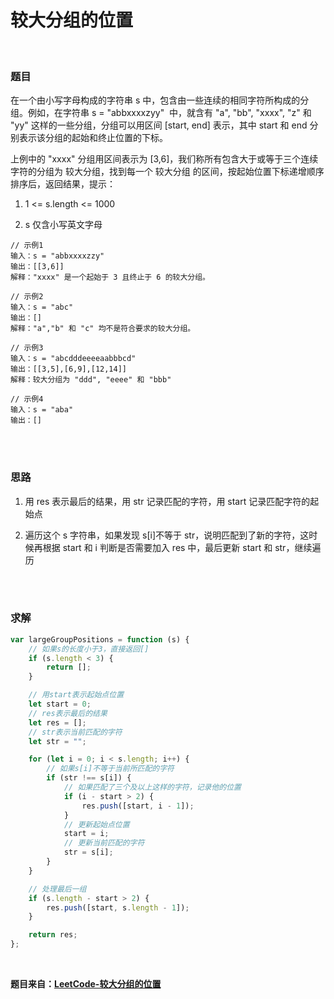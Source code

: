 # 较大分组的位置

</br>

### 题目

在一个由小写字母构成的字符串 s 中，包含由一些连续的相同字符所构成的分组。例如，在字符串 s = "abbxxxxzyy"  中，就含有 "a", "bb", "xxxx", "z" 和 "yy" 这样的一些分组，分组可以用区间 [start, end] 表示，其中 start 和 end 分别表示该分组的起始和终止位置的下标。

上例中的 "xxxx" 分组用区间表示为 [3,6]，我们称所有包含大于或等于三个连续字符的分组为 较大分组，找到每一个 较大分组 的区间，按起始位置下标递增顺序排序后，返回结果，提示：

1. 1 <= s.length <= 1000

2. s 仅含小写英文字母

```
// 示例1
输入：s = "abbxxxxzzy"
输出：[[3,6]]
解释："xxxx" 是一个起始于 3 且终止于 6 的较大分组。

// 示例2
输入：s = "abc"
输出：[]
解释："a","b" 和 "c" 均不是符合要求的较大分组。

// 示例3
输入：s = "abcdddeeeeaabbbcd"
输出：[[3,5],[6,9],[12,14]]
解释：较大分组为 "ddd", "eeee" 和 "bbb"

// 示例4
输入：s = "aba"
输出：[]
```

</br>
</br>

### 思路

1. 用 res 表示最后的结果，用 str 记录匹配的字符，用 start 记录匹配字符的起始点

2. 遍历这个 s 字符串，如果发现 s\[i\]不等于 str，说明匹配到了新的字符，这时候再根据 start 和 i 判断是否需要加入 res 中，最后更新 start 和 str，继续遍历

</br>
</br>

### 求解

```javascript
var largeGroupPositions = function (s) {
    // 如果s的长度小于3，直接返回[]
    if (s.length < 3) {
        return [];
    }

    // 用start表示起始点位置
    let start = 0;
    // res表示最后的结果
    let res = [];
    // str表示当前匹配的字符
    let str = "";

    for (let i = 0; i < s.length; i++) {
        // 如果s[i]不等于当前所匹配的字符
        if (str !== s[i]) {
            // 如果匹配了三个及以上这样的字符，记录他的位置
            if (i - start > 2) {
                res.push([start, i - 1]);
            }
            // 更新起始点位置
            start = i;
            // 更新当前匹配的字符
            str = s[i];
        }
    }

    // 处理最后一组
    if (s.length - start > 2) {
        res.push([start, s.length - 1]);
    }

    return res;
};
```

</br>

**题目来自：[LeetCode-较大分组的位置](https://leetcode-cn.com/problems/positions-of-large-groups/)**
